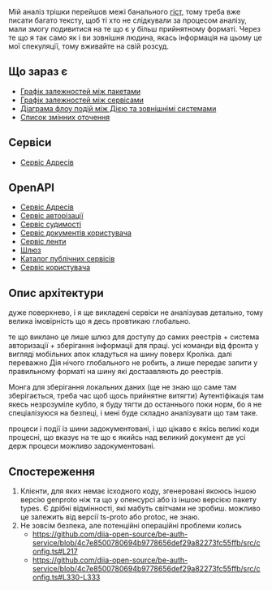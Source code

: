 Мій аналіз трішки перейшов межі банального [гіст](https://gist.github.com/kant2002/3cccadf516996ac28062bf1003cfa174), тому треба вже писати багато тексту, щоб ті хто не слідкували за процесом аналізу, мали змогу подивитися на те що є у більш прийнятному форматі. Через те що я так само як і ви зовнішня людина, якась інформація на цьому це мої спекуляції, тому вживайте на свій розсуд.

## Що зараз є

- [Графік залежностей між пакетами](./deps)
- [Графік залежностей між сервісами](./service-deps)
- [Діаграма флоу подій між Дією та зовнішнімі системами](./events-flow)
- [Список змінних оточення](./env-vars-list)

## Сервіси
- [Сервіс Адресів](./address-service)

## OpenAPI

- [Сервіс Адресів](./swaggeriu/address.html)
- [Сервіс авторізації](./swaggeriu/auth.html)
- [Сервіс судимості](./swaggeriu/criminal-cert.html)
- [Сервіс документів користувача](./swaggeriu/documents.html)
- [Сервіс ленти](./swaggeriu/feed.html)
- [Шлюз](./swaggeriu/gateway.html)
- [Каталог публічних сервісів](./swaggeriu/public-service-catalog.html)
- [Сервіс користувача](./swaggeriu/user.html)

## Опис архітектури

дуже поверхнево, і я ще викладені сервіси не аналізував детально, тому велика імовірність що я десь провтикаю глобально.

те що виклано це лише шлюз для доступу до самих реестрів + система авторизації + зберігання інформаціі для праці.
усі команди від фронта у вигляді мобільних апок кладуться на шину поверх Кроліка. далі переважно Дія нічого глобального не робить, а лише передає запити у правильному форматі на шину які достаавляють до реестрів.

Монга для зберігання локальних даних (ще не знаю що саме там зберігається, треба час щоб щось прийнятне витягти)
Аутентіфікація там якесь незрозуміле кубло, я буду тягти до останнього поки норм, бо я не спеціалізуюся на безпеці, і мені буде складно аналізувати що там таке.

процеси і події із шини задокументовані, і що цікаво є якісь великі коди процесні, що вказує на те що є якийсь над великий  документ де усі держ процеси можливо задокументовані.

## Спостереження

1. Клієнти, для яких немає ісходного коду, згенеровані якоюсь іншою версію genproto ніж та що у опенсурсі або із іншою версією пакету types. Є дрібні відмінності, які мабуть світчами не зробиш. можливо це залежить від версії ts-proto або protoc, не знаю.
2. Не зовсім безпека, але потенційні операційні проблеми колись
   - https://github.com/diia-open-source/be-auth-service/blob/4c7e8500780694b9778656def29a82273fc55ffb/src/config.ts#L217
   - https://github.com/diia-open-source/be-auth-service/blob/4c7e8500780694b9778656def29a82273fc55ffb/src/config.ts#L330-L333